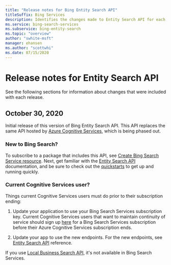 ```yaml
---
title: "Release notes for Bing Entity Search API"
titleSuffix: Bing Services
description: Identifies the changes made to Entity Search API for each release.
ms.service: bing-search-services
ms.subservice: bing-entity-search
ms.topic: "overview"
author: "swhite-msft"
manager: ehansen
ms.author: "scottwhi"
ms.date: 07/15/2020
---
```


# Release notes for Entity Search API

See the following sections for information about changes that were included with each release.

## October 30, 2020

Initial release of this version of Bing Entity Search API. This API replaces the same API hosted by <a href="https://docs.microsoft.com/en-us/azure/cognitive-services/bing-entity-search/" target="_blank">Azure Cognitive Services</a>, which is being phased out. 

### New to Bing Search?

To subscribe to a package that includes this API, see [Create Bing Search Service resource](../bing-web-search/create-bing-search-service-resource.md). Next, get familiar with the [Entity Search API](overview.md) documentation, and be sure to check out the [quickstarts](quickstarts/quickstarts.md) to get up and running quickly.


### Current Cognitive Services user?

Things current Cognitive Services users must do prior to their subscription ending:

1. Update your application to use your Bing Search Services subscription key. Current Cognitive Services users that want to maintain continuity of service should sign up [here](../bing-web-search/get-subscription-key.md) for a Bing Search Services subscription before their Azure Cognitive Services subscription ends. 
  
2. Update your app to use the new endpoints. For the new endpoints, see [Entity Search API](reference/endpoints.md) reference.

If you use <a href="https://docs.microsoft.com/en-us/azure/cognitive-services/bing-local-business-search/local-search-reference" target="_blank">Local Business Search API</a>, it's not available in Bing Search Services. 